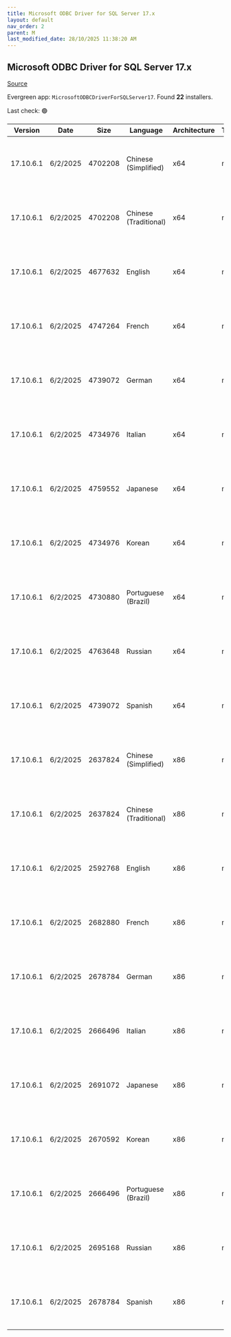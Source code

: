 ```yaml
---
title: Microsoft ODBC Driver for SQL Server 17.x
layout: default
nav_order: 2
parent: M
last_modified_date: 28/10/2025 11:38:20 AM
---
```


## Microsoft ODBC Driver for SQL Server 17.x

[Source](https://learn.microsoft.com/en-us/sql/connect/odbc/download-odbc-driver-for-sql-server)

Evergreen app: `MicrosoftODBCDriverForSQLServer17`. Found **22** installers.

Last check: 🟢

| Version   | Date     | Size    | Language              | Architecture | Type | URI                                                                                                                                                                                                                                          |
| --------- | -------- | ------- | --------------------- | ------------ | ---- | -------------------------------------------------------------------------------------------------------------------------------------------------------------------------------------------------------------------------------------------- |
| 17.10.6.1 | 6/2/2025 | 4702208 | Chinese (Simplified)  | x64          | msi  | [https://download.microsoft.com/download/6/f/f/6ffefc73-39ab-4cc0-bb7c-4093d64c2669/zh-CN/17.10.6.1/x64/msodbcsql.msi](https://download.microsoft.com/download/6/f/f/6ffefc73-39ab-4cc0-bb7c-4093d64c2669/zh-CN/17.10.6.1/x64/msodbcsql.msi) |
| 17.10.6.1 | 6/2/2025 | 4702208 | Chinese (Traditional) | x64          | msi  | [https://download.microsoft.com/download/6/f/f/6ffefc73-39ab-4cc0-bb7c-4093d64c2669/zh-TW/17.10.6.1/x64/msodbcsql.msi](https://download.microsoft.com/download/6/f/f/6ffefc73-39ab-4cc0-bb7c-4093d64c2669/zh-TW/17.10.6.1/x64/msodbcsql.msi) |
| 17.10.6.1 | 6/2/2025 | 4677632 | English               | x64          | msi  | [https://download.microsoft.com/download/6/f/f/6ffefc73-39ab-4cc0-bb7c-4093d64c2669/en-US/17.10.6.1/x64/msodbcsql.msi](https://download.microsoft.com/download/6/f/f/6ffefc73-39ab-4cc0-bb7c-4093d64c2669/en-US/17.10.6.1/x64/msodbcsql.msi) |
| 17.10.6.1 | 6/2/2025 | 4747264 | French                | x64          | msi  | [https://download.microsoft.com/download/6/f/f/6ffefc73-39ab-4cc0-bb7c-4093d64c2669/fr-FR/17.10.6.1/x64/msodbcsql.msi](https://download.microsoft.com/download/6/f/f/6ffefc73-39ab-4cc0-bb7c-4093d64c2669/fr-FR/17.10.6.1/x64/msodbcsql.msi) |
| 17.10.6.1 | 6/2/2025 | 4739072 | German                | x64          | msi  | [https://download.microsoft.com/download/6/f/f/6ffefc73-39ab-4cc0-bb7c-4093d64c2669/de-DE/17.10.6.1/x64/msodbcsql.msi](https://download.microsoft.com/download/6/f/f/6ffefc73-39ab-4cc0-bb7c-4093d64c2669/de-DE/17.10.6.1/x64/msodbcsql.msi) |
| 17.10.6.1 | 6/2/2025 | 4734976 | Italian               | x64          | msi  | [https://download.microsoft.com/download/6/f/f/6ffefc73-39ab-4cc0-bb7c-4093d64c2669/it-IT/17.10.6.1/x64/msodbcsql.msi](https://download.microsoft.com/download/6/f/f/6ffefc73-39ab-4cc0-bb7c-4093d64c2669/it-IT/17.10.6.1/x64/msodbcsql.msi) |
| 17.10.6.1 | 6/2/2025 | 4759552 | Japanese              | x64          | msi  | [https://download.microsoft.com/download/6/f/f/6ffefc73-39ab-4cc0-bb7c-4093d64c2669/ja-JP/17.10.6.1/x64/msodbcsql.msi](https://download.microsoft.com/download/6/f/f/6ffefc73-39ab-4cc0-bb7c-4093d64c2669/ja-JP/17.10.6.1/x64/msodbcsql.msi) |
| 17.10.6.1 | 6/2/2025 | 4734976 | Korean                | x64          | msi  | [https://download.microsoft.com/download/6/f/f/6ffefc73-39ab-4cc0-bb7c-4093d64c2669/ko-KR/17.10.6.1/x64/msodbcsql.msi](https://download.microsoft.com/download/6/f/f/6ffefc73-39ab-4cc0-bb7c-4093d64c2669/ko-KR/17.10.6.1/x64/msodbcsql.msi) |
| 17.10.6.1 | 6/2/2025 | 4730880 | Portuguese (Brazil)   | x64          | msi  | [https://download.microsoft.com/download/6/f/f/6ffefc73-39ab-4cc0-bb7c-4093d64c2669/pt-BR/17.10.6.1/x64/msodbcsql.msi](https://download.microsoft.com/download/6/f/f/6ffefc73-39ab-4cc0-bb7c-4093d64c2669/pt-BR/17.10.6.1/x64/msodbcsql.msi) |
| 17.10.6.1 | 6/2/2025 | 4763648 | Russian               | x64          | msi  | [https://download.microsoft.com/download/6/f/f/6ffefc73-39ab-4cc0-bb7c-4093d64c2669/ru-RU/17.10.6.1/x64/msodbcsql.msi](https://download.microsoft.com/download/6/f/f/6ffefc73-39ab-4cc0-bb7c-4093d64c2669/ru-RU/17.10.6.1/x64/msodbcsql.msi) |
| 17.10.6.1 | 6/2/2025 | 4739072 | Spanish               | x64          | msi  | [https://download.microsoft.com/download/6/f/f/6ffefc73-39ab-4cc0-bb7c-4093d64c2669/es-ES/17.10.6.1/x64/msodbcsql.msi](https://download.microsoft.com/download/6/f/f/6ffefc73-39ab-4cc0-bb7c-4093d64c2669/es-ES/17.10.6.1/x64/msodbcsql.msi) |
| 17.10.6.1 | 6/2/2025 | 2637824 | Chinese (Simplified)  | x86          | msi  | [https://download.microsoft.com/download/6/f/f/6ffefc73-39ab-4cc0-bb7c-4093d64c2669/zh-CN/17.10.6.1/x86/msodbcsql.msi](https://download.microsoft.com/download/6/f/f/6ffefc73-39ab-4cc0-bb7c-4093d64c2669/zh-CN/17.10.6.1/x86/msodbcsql.msi) |
| 17.10.6.1 | 6/2/2025 | 2637824 | Chinese (Traditional) | x86          | msi  | [https://download.microsoft.com/download/6/f/f/6ffefc73-39ab-4cc0-bb7c-4093d64c2669/zh-TW/17.10.6.1/x86/msodbcsql.msi](https://download.microsoft.com/download/6/f/f/6ffefc73-39ab-4cc0-bb7c-4093d64c2669/zh-TW/17.10.6.1/x86/msodbcsql.msi) |
| 17.10.6.1 | 6/2/2025 | 2592768 | English               | x86          | msi  | [https://download.microsoft.com/download/6/f/f/6ffefc73-39ab-4cc0-bb7c-4093d64c2669/en-US/17.10.6.1/x86/msodbcsql.msi](https://download.microsoft.com/download/6/f/f/6ffefc73-39ab-4cc0-bb7c-4093d64c2669/en-US/17.10.6.1/x86/msodbcsql.msi) |
| 17.10.6.1 | 6/2/2025 | 2682880 | French                | x86          | msi  | [https://download.microsoft.com/download/6/f/f/6ffefc73-39ab-4cc0-bb7c-4093d64c2669/fr-FR/17.10.6.1/x86/msodbcsql.msi](https://download.microsoft.com/download/6/f/f/6ffefc73-39ab-4cc0-bb7c-4093d64c2669/fr-FR/17.10.6.1/x86/msodbcsql.msi) |
| 17.10.6.1 | 6/2/2025 | 2678784 | German                | x86          | msi  | [https://download.microsoft.com/download/6/f/f/6ffefc73-39ab-4cc0-bb7c-4093d64c2669/de-DE/17.10.6.1/x86/msodbcsql.msi](https://download.microsoft.com/download/6/f/f/6ffefc73-39ab-4cc0-bb7c-4093d64c2669/de-DE/17.10.6.1/x86/msodbcsql.msi) |
| 17.10.6.1 | 6/2/2025 | 2666496 | Italian               | x86          | msi  | [https://download.microsoft.com/download/6/f/f/6ffefc73-39ab-4cc0-bb7c-4093d64c2669/it-IT/17.10.6.1/x86/msodbcsql.msi](https://download.microsoft.com/download/6/f/f/6ffefc73-39ab-4cc0-bb7c-4093d64c2669/it-IT/17.10.6.1/x86/msodbcsql.msi) |
| 17.10.6.1 | 6/2/2025 | 2691072 | Japanese              | x86          | msi  | [https://download.microsoft.com/download/6/f/f/6ffefc73-39ab-4cc0-bb7c-4093d64c2669/ja-JP/17.10.6.1/x86/msodbcsql.msi](https://download.microsoft.com/download/6/f/f/6ffefc73-39ab-4cc0-bb7c-4093d64c2669/ja-JP/17.10.6.1/x86/msodbcsql.msi) |
| 17.10.6.1 | 6/2/2025 | 2670592 | Korean                | x86          | msi  | [https://download.microsoft.com/download/6/f/f/6ffefc73-39ab-4cc0-bb7c-4093d64c2669/ko-KR/17.10.6.1/x86/msodbcsql.msi](https://download.microsoft.com/download/6/f/f/6ffefc73-39ab-4cc0-bb7c-4093d64c2669/ko-KR/17.10.6.1/x86/msodbcsql.msi) |
| 17.10.6.1 | 6/2/2025 | 2666496 | Portuguese (Brazil)   | x86          | msi  | [https://download.microsoft.com/download/6/f/f/6ffefc73-39ab-4cc0-bb7c-4093d64c2669/pt-BR/17.10.6.1/x86/msodbcsql.msi](https://download.microsoft.com/download/6/f/f/6ffefc73-39ab-4cc0-bb7c-4093d64c2669/pt-BR/17.10.6.1/x86/msodbcsql.msi) |
| 17.10.6.1 | 6/2/2025 | 2695168 | Russian               | x86          | msi  | [https://download.microsoft.com/download/6/f/f/6ffefc73-39ab-4cc0-bb7c-4093d64c2669/ru-RU/17.10.6.1/x86/msodbcsql.msi](https://download.microsoft.com/download/6/f/f/6ffefc73-39ab-4cc0-bb7c-4093d64c2669/ru-RU/17.10.6.1/x86/msodbcsql.msi) |
| 17.10.6.1 | 6/2/2025 | 2678784 | Spanish               | x86          | msi  | [https://download.microsoft.com/download/6/f/f/6ffefc73-39ab-4cc0-bb7c-4093d64c2669/es-ES/17.10.6.1/x86/msodbcsql.msi](https://download.microsoft.com/download/6/f/f/6ffefc73-39ab-4cc0-bb7c-4093d64c2669/es-ES/17.10.6.1/x86/msodbcsql.msi) |

